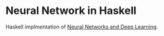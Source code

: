 # Neural Network in Haskell
Haskell implmentation of 
[Neural Networks and Deep Learning](http://neuralnetworksanddeeplearning.com).

